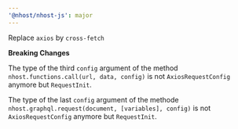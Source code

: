 ```yaml
---
'@nhost/nhost-js': major
---
```


Replace `axios` by `cross-fetch`

**Breaking Changes**

The type of the third `config` argument of the method `nhost.functions.call(url, data, config)` is not `AxiosRequestConfig` anymore but `RequestInit`.

The type of the last `config` argument of the methode `nhost.graphql.request(document, [variables], config)` is not `AxiosRequestConfig` anymore but `RequestInit`.
